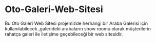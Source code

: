 # Oto-Galeri-Web-Sitesi
Bu Oto Galeri Web Sitesi projemizde herhangi bir  Araba Galerisi için kullanılabilecek ,galerideki arabaların show roomu olarak müşterilerin rahatça galeri ile iletişime geçebileceği bir web sitesidir.
